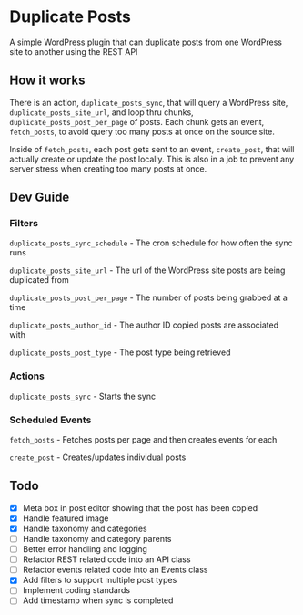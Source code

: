 # Duplicate Posts

A simple WordPress plugin that can duplicate posts from one WordPress site to another using the REST API

## How it works

There is an action, `duplicate_posts_sync`, that will query a WordPress site, `duplicate_posts_site_url`, and loop thru chunks, `duplicate_posts_post_per_page` of posts. Each chunk gets an event, `fetch_posts`, to avoid query too many posts at once on the source site.

Inside of `fetch_posts`, each post gets sent to an event, `create_post`, that will actually create or update the post locally. This is also in a job to prevent any server stress when creating too many posts at once.

## Dev Guide

### Filters

`duplicate_posts_sync_schedule` - The cron schedule for how often the sync runs

`duplicate_posts_site_url` - The url of the WordPress site posts are being duplicated from

`duplicate_posts_post_per_page` - The number of posts being grabbed at a time

`duplicate_posts_author_id` - The author ID copied posts are associated with

`duplicate_posts_post_type` - The post type being retrieved

### Actions

`duplicate_posts_sync` - Starts the sync

### Scheduled Events

`fetch_posts` - Fetches posts per page and then creates events for each

`create_post` - Creates/updates individual posts

## Todo

- [x] Meta box in post editor showing that the post has been copied
- [x] Handle featured image
- [x] Handle taxonomy and categories
- [ ] Handle taxonomy and category parents
- [ ] Better error handling and logging
- [ ] Refactor REST related code into an API class
- [ ] Refactor events related code into an Events class
- [x] Add filters to support multiple post types
- [ ] Implement coding standards
- [ ] Add timestamp when sync is completed
